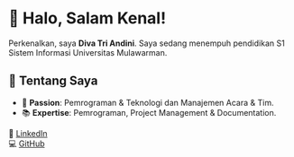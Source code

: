 # 👋 Halo, Salam Kenal!

Perkenalkan, saya **Diva Tri Andini**.
Saya sedang menempuh pendidikan S1 Sistem Informasi Universitas Mulawarman.  


## 🚀 Tentang Saya
- 🎯 **Passion**: Pemrograman & Teknologi dan Manajemen Acara & Tim.
- 📚 **Expertise**: Pemrograman, Project Management & Documentation.  

 🔗 [LinkedIn](https://www.linkedin.com/in/divatriandini)  
 💻 [GitHub](https://github.com/DivaAndini)  


